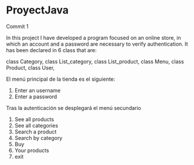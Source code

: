 # ProyectJava
Commit 1


In this project I have developed a program focused on an online store, in which an account and a password are necessary to verify authentication.
It has been declared in 6 class that are:

class Category, 
class List_category, 
class List_product, 
class Menu, 
class Product, 
class User, 

El menú principal de la tienda es el siguiente:

1. Enter an username
2. Enter a password

Tras la autenticación se desplegará el menú secundario

1. See all products
2. See all categories
3. Search a product
4. Search by category
5. Buy
6. Your products
0. exit
